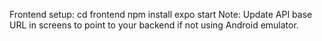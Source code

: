 Frontend setup:
cd frontend
npm install
expo start
Note: Update API base URL in screens to point to your backend if not using Android emulator.
